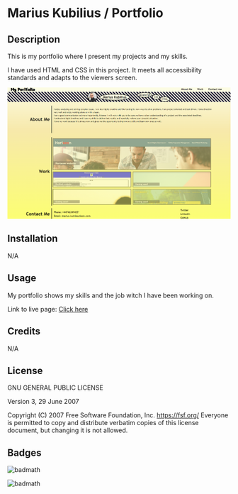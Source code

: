 # Marius Kubilius / Portfolio


## Description
This is my portfolio where I present my projects and my skills.

I have used HTML and CSS in this project. It meets all accessibility standards and adapts to the viewers screen.

![Portfolio](/images/Portfolio.png)


## Installation
N/A


## Usage
My portfolio shows my skills and the job witch I have been working on.

Link to live page: [Click here](https://markubil.github.io/Portfolio/)


## Credits
N/A


## License
 GNU GENERAL PUBLIC LICENSE

 Version 3, 29 June 2007

 Copyright (C) 2007 Free Software Foundation, Inc. <https://fsf.org/>
 Everyone is permitted to copy and distribute verbatim copies
 of this license document, but changing it is not allowed.


## Badges

![badmath](https://img.shields.io/badge/35.5%25-HTML-blue)

![badmath](https://img.shields.io/badge/64.5%25-CSS-green)
